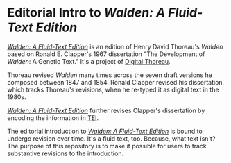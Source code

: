 # Editorial Intro to *Walden: A Fluid-Text Edition*

[*Walden: A Fluid-Text Edition*](http://digitalthoreau.org/fluid-text-toc/) is an edition of Henry David Thoreau's *Walden* based on Ronald E. Clapper's 1967 dissertation "The Development of *Walden*: A Genetic Text." It's a project of [Digital Thoreau](http://digitalthoreau.org).

Thoreau revised *Walden* many times across the seven draft versions he composed between 1847 and 1854. Ronald Clapper revised his dissertation, which tracks Thoreau's revisions, when he re-typed it as digital text in the 1980s.

[*Walden: A Fluid-Text Edition*](http://digitalthoreau.org/fluid-text-toc/) further revises Clapper's dissertation by encoding the information in [TEI](http://tei-c.org).

The editorial introduction to [*Walden: A Fluid-Text Edition*](http://digitalthoreau.org/fluid-text-toc/) is bound to undergo revision over time. It's a fluid text, too. Because, what text isn't? The purpose of this repository is to make it possible for users to track substantive revisions to the introduction.
